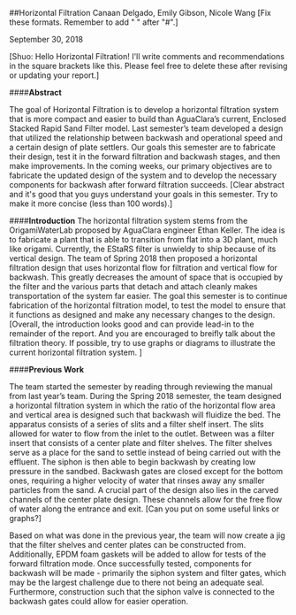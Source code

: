 ##Horizontal Filtration
Canaan Delgado, Emily Gibson, Nicole Wang [Fix these formats. Remember to add " " after "#".]

September 30, 2018

[Shuo: Hello Horizontal Filtration! I'll write comments and recommendations in the square brackets like this. Please feel free to delete these after revising or updating your report.]

####**Abstract**

The goal of Horizontal Filtration is to develop a horizontal filtration system that is more compact and easier to build than AguaClara’s current, Enclosed Stacked Rapid Sand Filter model. Last semester’s team developed a design that utilized the relationship between backwash and operational speed and a certain design of plate settlers. Our goals this semester are to fabricate their design, test it in the forward filtration and backwash stages, and then make improvements. In the coming weeks, our primary objectives are to fabricate the updated design of the system and to develop the necessary components for backwash after forward filtration succeeds. [Clear abstract and it's good that you guys understand your goals in this semester. Try to make it more concise (less than 100 words).]


####**Introduction**
The horizontal filtration system stems from the OrigamiWaterLab proposed by AguaClara engineer Ethan Keller. The idea is to fabricate a plant that is able to transition from flat into a 3D plant, much like origami. Currently, the EStaRS filter is unwieldy to ship because of its vertical design. The team of Spring 2018 then proposed a horizontal filtration design that uses horizontal flow for filtration and vertical flow for backwash. This greatly decreases the amount of space that is occupied by the filter and the various parts that detach and attach cleanly makes transportation of the system far easier. The goal this semester is to continue fabrication of the horizontal filtration model, to test the model to ensure that it functions as designed and make any necessary changes to the design. [Overall, the introduction looks good and can provide lead-in to the remainder of the report. And you are encouraged to breifly talk about the filtration theory. If possible, try to use graphs or diagrams to illustrate the current horizontal filtration system. ]



####**Previous Work**

The team started the semester by reading through reviewing the manual from last year’s team. During the Spring 2018 semester, the team designed a horizontal filtration system in which the ratio of the horizontal flow area and vertical area is designed such that backwash will fluidize the bed. The apparatus consists of a series of slits and a filter shelf insert. The slits allowed for water to flow from the inlet to the outlet. Between was a filter insert that consists of a center plate and filter shelves. The filter shelves serve as a place for the sand to settle instead of being carried out with the effluent. The siphon is then able to begin backwash by creating low pressure in the sandbed. Backwash gates are closed except for the bottom ones, requiring a higher velocity of water that rinses away any smaller particles from the sand. A crucial part of the design also lies in the carved channels of the center plate design. These channels allow for the free flow of water along the entrance and exit. [Can you put on some useful links or graphs?]

Based on what was done in the previous year, the team will now create a jig that the filter shelves and center plates can be constructed from. Additionally, EPDM foam gaskets will be added to allow for tests of the forward filtration mode. Once successfully tested, components for backwash will be made - primarily the siphon system and filter gates, which may be the largest challenge due to there not being an adequate seal. Furthermore, construction such that the siphon valve is connected to the backwash gates could allow for easier operation.
